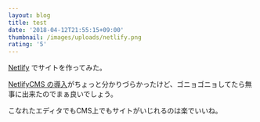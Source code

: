 ```yaml
---
layout: blog
title: test
date: '2018-04-12T21:55:15+09:00'
thumbnail: /images/uploads/netlify.png
rating: '5'
---
```

[Netlify](https://www.netlify.com/) でサイトを作ってみた。

[NetlifyCMS の導入](https://www.netlifycms.org/docs/start-with-a-template/)がちょっと分かりづらかったけど、ゴニョゴニョしてたら無事に出来たのでまぁ良いでしょう。

こなれたエディタでもCMS上でもサイトがいじれるのは楽でいいね。
